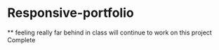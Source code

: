 # Responsive-portfolio
** feeling really far behind in class will continue to work on this project
Complete
